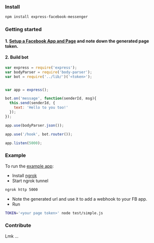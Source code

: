 ### Install

```sh
npm install express-facebook-messenger
```

### Getting started

#### 1. [Setup a Facebook App and Page](https://developers.facebook.com/docs/messenger-platform/quickstart) and note down the generated page token.

#### 2. Build bot

```js
var express = require('express');
var bodyParser = require('body-parser');
var bot = require('../lib/')('<token>');


var app = express();

bot.on('message', function(senderId, msg){
  this.send(senderId, {
    text: 'Hello to you too!'
  });
});

app.use(bodyParser.json());

app.use('/hook', bot.router());

app.listen(5000);

```

### Example

To run the [example app](https://github.com/kelonye/express-facebook-messenger/tree/master/test/simple.js):
- Install [ngrok](https://ngrok.com)
- Start ngrok tunnel
```bash
ngrok http 5000
```
- Note the generated url and use it to add a webhook to your FB app.
- Run
```bash
TOKEN='<your page token>' node test/simple.js
```

### Contribute

Lmk ...

